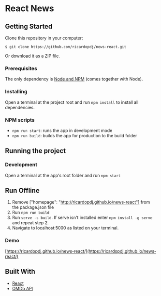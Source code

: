 # React News

## Getting Started

Clone this repository in your computer:

```
$ git clone https://github.com/ricardopdj/news-react.git
```

Or [download](https://github.com/ricardopdj/news-react/archive/master.zip) it as a ZIP file.

### Prerequisites

The only dependency is [Node and NPM](https://nodejs.org/en/download/) (comes together with Node).

### Installing

Open a terminal at the project root and run `npm install` to install all dependencies.

### NPM scripts

- `npm run start`: runs the app in development mode
- `npm run build`: builds the app for production to the build folder

## Running the project

### Development
Open a terminal at the app's root folder and run `npm start`

## Run Offline
1. Remove ["homepage": "http://ricardopdj.github.io/news-react"] from the package.json file
1. Run `npm run build`
2. Run `serve -s build`. If serve isn't installed enter `npm install -g serve` and repeat step 2.
3. Navigate to localhost:5000 as listed on your terminal.

### Demo

[https://ricardopdj.github.io/news-react/](https://ricardopdj.github.io/news-react/)

## Built With

* [React](https://reactjs.org/)
* [OMDb API](http://omdbapi.com/)